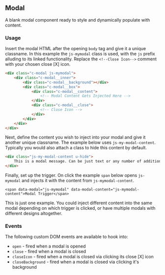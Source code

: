## Modal
A blank modal component ready to style and dynamically populate with content.

### Usage
Insert the modal HTML after the opening `body` tag and give it a unique classname. In this example the `js-mymodal` class is used, with the `js` prefix alluding to its linked functionality. Replace the `<!--Close Icon-->` comment with your chosen close [X] icon.

```html
<div class="c-modal js-mymodal">
	<div class="c-modal__inner">
		<div class="c-modal__background"></div>
		<div class="c-modal__box">
			<div class="c-modal__content">
				<!-- Modal Content Gets Injected Here -->
			</div>
			<div class="c-modal__close">
				<!-- Close Icon -->
			</div>
		</div>
	</div>
</div>
```

Next, define the content you wish to inject into your modal and give it another unique classname. The example below uses `js-my-modal-content`. Typically you would also attach a class to hide this content by default.

```html
<div class="js-my-modal-content u-hide">
	This is a modal message. Can be just text or any number of additional elements.
</div>
```

Finally, set up the trigger. On click the example `span` below opens `js-mymodal` and injects it with the content from `js-mymodal-content`. 
```
<span data-modal="js-mymodal" data-modal-content="js-mymodal-content">Modal Trigger</span>
```

This is just one example. You could inject different content into the same modal depending on which trigger is clicked, or have multiple modals with different designs altogether. 

### Events
The following custom DOM events are available to hook into:

- `open` - fired when a modal is opened
- `close` - fired when a modal is closed
- `closeIcon` - fired when a modal is closed via clicking its close [X] icon
- `closeBackground` - fired when a modal is closed via clicking it's background

